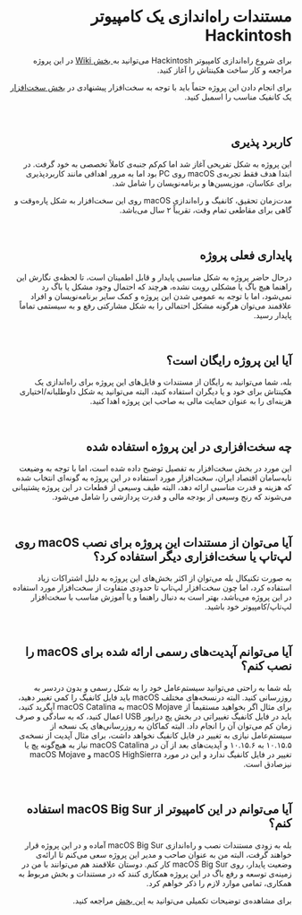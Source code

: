 <div dir="rtl">

<h1>مستندات راه‌اندازی یک کامپیوتر Hackintosh</h1>
<p>برای شروع راه‌اندازی کامپیوتر Hackintosh می‌توانید به<a href="https://github.com/OneArtist/BuildHackintoshPC/wiki"> بخش Wiki</a> در این پروژه مراجعه و کار ساخت هکینتاش را آغاز کنید.</p>
<p>برای انجام دادن این پروژه حتماً باید با توجه به سخت‌افزار پیشنهادی در <a href="https://github.com/OneArtist/BuildHackintoshPC/wiki/Hardware">بخش سخت‌افزار</a> یک کانفیک مناسب را اسمبل کنید.</p>
<p>&nbsp;</p>
<h2>کاربرد پذیری</h2>
<p>این پروژه به شکل تفریحی آغاز شد اما کم‌کم جنبه‌ی کاملاً تخصصی به خود گرفت. در ابتدا هدف فقط تجربه‌ی macOS روی PC بود اما به مرور اهدافی مانند کاربردپذیری برای عکاسان، موزیسین‌ها و برنامه‌نویسان را شامل شد.</p>
<p>مدت‌زمان تحقیق، کانفیگ و راه‌اندازی macOS روی این سخت‌افزار به شکل پاره‌وقت و گاهی برای مقاطعی تمام وقت، تقریباً ۲ سال می‌باشد.</p>
<p>&nbsp;</p>
<h2>پایداری فعلی پروژه</h2>
<p>درحال حاضر پروژه به شکل مناسبی پایدار و قابل اطمینان است، تا لحظه‌ی نگارش این راهنما هیچ باگ یا مشکلی رویت نشده، هرچند که احتمال وجود مشکل یا باگ رد نمی‌شود، اما با توجه به عمومی شدن این پروژه و کمک سایر برنامه‌نویسان و افراد علاقمند می‌توان هرگونه مشکل احتمالی را به شکل مشارکتی رفع و به سیستمی تماماً پایدار رسید.</p>
<p>&nbsp;</p>
<h2>آیا این پروژه رایگان است؟</h2>
<p>بله، شما می‌توانید به رایگان از مستندات و فایل‌های این پروژه برای راه‌اندازی یک هکینتاش برای خود و یا دیگران استفاده کنید، البته می‌توانید یه شکل داوطلبانه/اختیاری هزینه‌ای را به عنوان حمایت مالی به صاحب این پروژه اهدا کنید.</p>
<p>&nbsp;</p>
<h2>چه سخت‌افزاری در این پروژه استفاده شده</h2>
<p>این مورد در بخش سخت‌افزار به تفصیل توضیح داده شده است، اما با توجه به وضیعت نابه‌سامان اقتصاد ایران، سخت‌افزار مورد استفاده در این پروژه به گونه‌ای انتخاب شده که هزینه و قدرت مناسبی ارائه دهد، البته طیف وسیعی از قطعات در این پروژه پشتیبانی می‌شوند که رنج وسیعی از بودجه مالی و قدرت پردازشی را شامل می‌شود.</p>
<p>&nbsp;</p>
<h2>آیا می‌توان از مستندات این پروژه برای نصب macOS روی لپ‌تاپ یا سخت‌افزاری دیگر استفاده کرد؟</h2>
<p>به صورت تکنیکال بله می‌توان از اکثر بخش‌های این پروژه به دلیل اشتراکات زیاد استفاده کرد، اما چون سخت‌افزار لپ‌تاپ تا حدودی متفاوت از سخت‌افزار مورد استفاده در این پروژه می‌باشد، بهتر است به دنبال راهنما و یا آموزش مناسب با سخت‌افزار لپ‌تاپ/کامپیوتر خود باشید.</p>
<p>&nbsp;</p>
<h2>آیا می‌توانم آپدیت‌های رسمی ارائه شده برای macOS را نصب کنم؟</h2>
<p>بله شما به راحتی می‌توانید سیستم‌عامل خود را به شکل رسمی و بدون دردسر به روزرسانی کنید. البته درنسخه‌های مختلف macOS باید فایل کانفیگ را کمی تغییر دهید، برای مثال اگر بخواهید مستقیماً از macOS Mojave به macOS Catalina آپگرید کنید، باید در فایل کانفیگ تغییراتی در بخش پچ درایور USB اعمال کنید، که به سادگی و صرف زمان کم می‌توان آن را انجام داد. البته کماکان به روزرسانی‌های یک نسخه از سیستم‌عامل نیازی به تغییر در فایل کانفیگ نخواهد داشت، برای مثال آپدیت از نسخه‌ی ۱۰.۱۵.۵ به ۱۰.۱۵.۶ و آپدیت‌های بعد از آن در macOS Catalina نیاز به هیچ‌گونه پچ یا تغییر در فایل کانفیگ ندارد و این در مورد macOS HighSierra و macOS Mojave نیزصادق است.</p>
<p>&nbsp;</p>
<h2>آیا می‌توانم در این کامپیوتر از macOS Big Sur استفاده کنم؟</h2>
<p>بله به زودی مستندات نصب و راه‌اندازی macOS Big Sur آماده و در این پروژه قرار خواهند گرفت، البته من به عنوان صاحب و مدیر این پروژه سعی می‌کنم تا ارائه‌ی وضعیت پایدار، روی macOS Big Sur کار کنم. دوستان علاقمند هم می‌توانند با من در زمینه‌ی توسعه و رفع باگ در این پروژه همکاری کنند که در مستندات و بخش مربوط به همکاری، تمامی موارد لازم را ذکر خواهم کرد.</p>
<p>برای مشاهده‌ی توضیحات تکمیلی می‌توانید به <a href="https://github.com/OneArtist/BuildHackintoshPC/wiki/About">این بخش</a> مراجعه کنید.</p>

</div>
